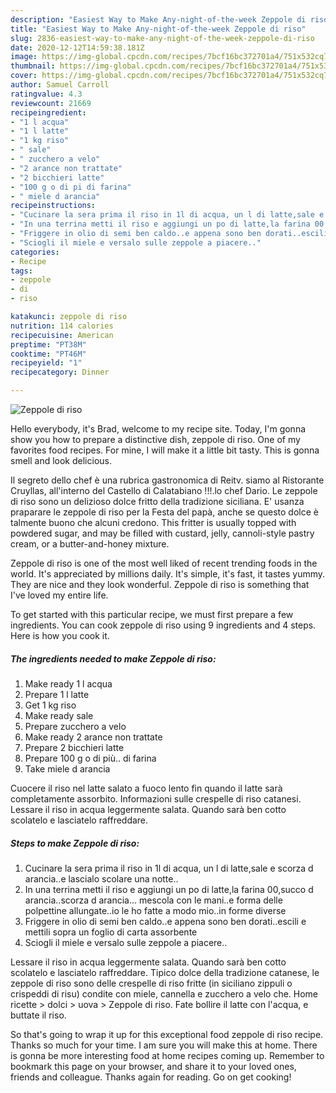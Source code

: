 ```yaml
---
description: "Easiest Way to Make Any-night-of-the-week Zeppole di riso"
title: "Easiest Way to Make Any-night-of-the-week Zeppole di riso"
slug: 2836-easiest-way-to-make-any-night-of-the-week-zeppole-di-riso
date: 2020-12-12T14:59:38.181Z
image: https://img-global.cpcdn.com/recipes/7bcf16bc372701a4/751x532cq70/zeppole-di-riso-recipe-main-photo.jpg
thumbnail: https://img-global.cpcdn.com/recipes/7bcf16bc372701a4/751x532cq70/zeppole-di-riso-recipe-main-photo.jpg
cover: https://img-global.cpcdn.com/recipes/7bcf16bc372701a4/751x532cq70/zeppole-di-riso-recipe-main-photo.jpg
author: Samuel Carroll
ratingvalue: 4.3
reviewcount: 21669
recipeingredient:
- "1 l acqua"
- "1 l latte"
- "1 kg riso"
- " sale"
- " zucchero a velo"
- "2 arance non trattate"
- "2 bicchieri latte"
- "100 g o di pi di farina"
- " miele d arancia"
recipeinstructions:
- "Cucinare la sera prima il riso in 1l di acqua, un l di latte,sale e scorza d arancia..e lascialo scolare una notte.."
- "In una terrina metti il riso e aggiungi un po di latte,la farina 00,succo d arancia..scorza d arancia... mescola con le mani..e forma delle polpettine allungate..io le ho fatte a modo mio..in forme diverse"
- "Friggere in olio di semi ben caldo..e appena sono ben dorati..escili e mettili sopra un foglio di carta assorbente"
- "Sciogli il miele e versalo sulle zeppole a piacere.."
categories:
- Recipe
tags:
- zeppole
- di
- riso

katakunci: zeppole di riso 
nutrition: 114 calories
recipecuisine: American
preptime: "PT38M"
cooktime: "PT46M"
recipeyield: "1"
recipecategory: Dinner

---
```



![Zeppole di riso](https://img-global.cpcdn.com/recipes/7bcf16bc372701a4/751x532cq70/zeppole-di-riso-recipe-main-photo.jpg)

Hello everybody, it's Brad, welcome to my recipe site. Today, I'm gonna show you how to prepare a distinctive dish, zeppole di riso. One of my favorites food recipes. For mine, I will make it a little bit tasty. This is gonna smell and look delicious.

Il segreto dello chef è una rubrica gastronomica di Reitv. siamo al Ristorante Cruyllas, all&#39;interno del Castello di Calatabiano !!!.lo chef Dario. Le zeppole di riso sono un delizioso dolce fritto della tradizione siciliana. E&#39; usanza praparare le zeppole di riso per la Festa del papà, anche se questo dolce è talmente buono che alcuni credono. This fritter is usually topped with powdered sugar, and may be filled with custard, jelly, cannoli-style pastry cream, or a butter-and-honey mixture.

Zeppole di riso is one of the most well liked of recent trending foods in the world. It's appreciated by millions daily. It's simple, it's fast, it tastes yummy. They are nice and they look wonderful. Zeppole di riso is something that I've loved my entire life.


To get started with this particular recipe, we must first prepare a few ingredients. You can cook zeppole di riso using 9 ingredients and 4 steps. Here is how you cook it.

<!--inarticleads1-->

##### The ingredients needed to make Zeppole di riso:

1. Make ready 1 l acqua
1. Prepare 1 l latte
1. Get 1 kg riso
1. Make ready  sale
1. Prepare  zucchero a velo
1. Make ready 2 arance non trattate
1. Prepare 2 bicchieri latte
1. Prepare 100 g o di più.. di farina
1. Take  miele d arancia


Cuocere il riso nel latte salato a fuoco lento fin quando il latte sarà completamente assorbito. Informazioni sulle crespelle di riso catanesi. Lessare il riso in acqua leggermente salata. Quando sarà ben cotto scolatelo e lasciatelo raffreddare. 

<!--inarticleads2-->

##### Steps to make Zeppole di riso:

1. Cucinare la sera prima il riso in 1l di acqua, un l di latte,sale e scorza d arancia..e lascialo scolare una notte..
1. In una terrina metti il riso e aggiungi un po di latte,la farina 00,succo d arancia..scorza d arancia... mescola con le mani..e forma delle polpettine allungate..io le ho fatte a modo mio..in forme diverse
1. Friggere in olio di semi ben caldo..e appena sono ben dorati..escili e mettili sopra un foglio di carta assorbente
1. Sciogli il miele e versalo sulle zeppole a piacere..


Lessare il riso in acqua leggermente salata. Quando sarà ben cotto scolatelo e lasciatelo raffreddare. Tipico dolce della tradizione catanese, le zeppole di riso sono delle crespelle di riso fritte (in siciliano zippuli o crispeddi di risu) condite con miele, cannella e zucchero a velo che. Home ricette &gt; dolci &gt; uova &gt; Zeppole di riso. Fate bollire il latte con l&#39;acqua, e buttate il riso. 

So that's going to wrap it up for this exceptional food zeppole di riso recipe. Thanks so much for your time. I am sure you will make this at home. There is gonna be more interesting food at home recipes coming up. Remember to bookmark this page on your browser, and share it to your loved ones, friends and colleague. Thanks again for reading. Go on get cooking!
